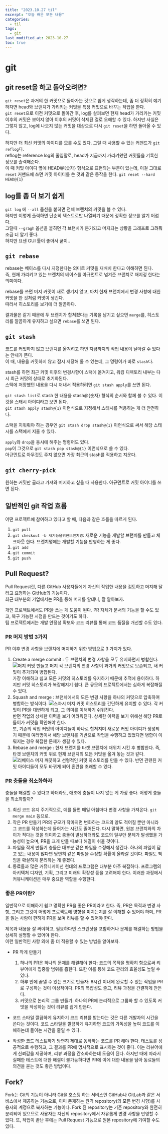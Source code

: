 ```yaml
---
title: "2023.10.27 til"
excerpt: "오늘 배운 모든 내용"
categories:
  - til
tags:
  - git
last_modified_at: 2023-10-27
toc: true
---
```


# git

## git reset을 하고 돌아오려면?

`git reset`은 과거의 한 커밋으로 돌아가는 것으로 쉽게 생각하는데, 좀 더 정확히 얘기하자면 head와 브랜치가 가리키는 커밋을 특정 커밋으로 바꾸는 작업을 한다.  
`git reset`으로 이전 커밋으로 돌아간 후, log를 살펴보면 현재 head가 가리키는 커밋 이후의 커밋은 보이지 않아 이후의 커밋이 삭제된 걸로 오해할 수 있다. 하지만 사실은 그렇지 않고, log에 나오지 않는 커밋을 대상으로 다시 `git reset`을 하면 돌아올 수 있다.

하지만 더 최신 커밋의 아이디를 모를 수도 있다. 그럴 때 사용할 수 있는 커맨드가 `git reflog`다.  
reflog는 reference log의 줄임말로, head가 지금까지 가리켜왔던 커밋들을 기록한 정보를 출력해준다.  
이 때 커밋 아이디 옆에 HEAD@{숫자} 형식으로 표현되는 부분이 있는데, 이걸 그대로 `reset` 커맨드에 쓰면 커밋 아이디를 쓴 것과 같은 동작을 한다.
`git reset --hard HEAD@{1}`

## log를 좀 더 보기 쉽게

`git log` 에 `--all` 옵션을 붙히면 전체 브랜치의 커밋을 볼 수 있다.  
하지만 이렇게 출력하면 단순히 텍스트로만 나열되기 때문에 정확한 정보를 알기 어렵다.  
그럴때 `--gragh` 옵션을 붙히면 각 브랜치가 분기되고 머지되는 상황을 그래프로 그려줘 조금 더 알기 좋다.  
하지만 요샌 GUI 툴이 좋아서 굳이..

## `git rebase`

rebase는 베이스를 다시 지정한다는 의미로 커밋을 재배치 한다고 이해하면 된다.  
즉, 현재 가리키고 있는 브랜치의 베이스를 아규먼트로 넘겨준 브랜치로 재지정 한다는 의미이다.

rebase를 쓰면 머지 커밋이 새로 생기지 않고, 마치 현재 브랜치에서 변경 사항에 대한 커밋을 한 것처럼 커밋이 생긴다.  
따라서 히스토리를 보기에 더 깔끔하다.

결과물은 같기 때문에 두 브랜치가 합쳐졌다는 기록을 남기고 싶으면 `merge`를, 히스토리를 깔끔하게 유지하고 싶으면 `rebase`를 쓰면 된다.

## `git stash`

코드를 커밋하지 않고 브랜치를 옮겨려고 하면 지금까지의 작업 내용이 날아갈 수 있다는 안내가 뜬다.  
이 때, 내용을 커밋하지 않고 잠시 저장해 둘 수 있는데, 그 명령어가 바로 `stash`다.

stash를 하면 최근 커밋 이후의 변경사항이 스택에 옮겨지고, 워킹 디렉토리 내부는 다시 최근 커밋의 상태로 초기화된다.  
스택에 저장했던 내용을 다시 꺼내서 적용하려면 `git stash apply`를 쓰면 된다.

`git stash list`로 stash 한 내용을 stash@{숫자} 형식의 순서와 함께 볼 수 있다. 이것을 스태시 아이디라고 보면 된다.  
`git stash apply stash@{1}` 이런식으로 지정해서 스태시를 적용하는 게 더 안전하다.

스택을 지워줘야 하는 경우엔 `git stash drop stash@{1}` 이런식으로 써서 해당 스태시를 스택에서 지울 수 있다.

`apply`와 `drop`을 동시에 해주는 명령어도 있다.  
`pop`이 그것으로 `git stash pop stash@{1}` 이런식으로 쓸 수 있다.  
아규먼트로 아무것도 주지 않으면 가장 최근의 stash를 적용하고 지운다.

## `git cherry-pick`

원하는 커밋만 골라고 가져와 머지하고 싶을 때 사용한다. 아규먼트로 커밋 아이디를 쓰면 된다.

## 일반적인 git 작업 흐름

어떤 프로젝트에 참여하고 있다고 할 때, 다음과 같은 흐름을 따르게 된다.

1. `git pull`
2. `git checkout -b 새기능을위한브랜치명`: 새로운 기능을 개발할 브랜치를 만들고 체크아웃 한다. 브랜치명에는 개발할 기능을 반영하는 게 좋다.
3. `git add`
4. `git commit`
5. `git push`

## Pull Request?

Pull Request란, 다른 GitHub 사용자들에게 자신의 작업한 내용을 검토하고 머지해 달라고 요청하는 GitHub의 기능이다.  
최근 대부분의 기업에서는 PR을 통해 머지를 할테니, 잘 알아보자.

개인 프로젝트에서도 PR을 쓰는 게 도움이 된다. PR 자체가 문서의 기능을 할 수도 있고, 복구 가능한 시점을 만드는 것이기도 하다.  
팀 프로젝트에서는 개발 안정성 확보와 코드 리뷰를 통해 코드 품질을 개선할 수도 있다.

### PR 머지 방법 3가지

PR 이후 변경 사항을 브랜치에 머지하기 위한 방법으로 3 가지가 있다.

1. Create a merge commit
   : 두 브랜치의 변경 사항을 모두 유지하면서 병합한다.
   ![머지 커밋 만들고 머지](/assets/images/pr-create-merge-commit.png)
   각 브랜치의 변경 사항이 과거의 커밋으로 보존되고, 새 커밋이 추가되며 병합된다.  
   가장 이해하고 쉽고 모든 커밋의 히스토리를 유지하기 때문에 추적에 용이하다. 하지만 커밋 히스토리가 복잡해지기 쉽다. 큰 규모의 프로젝트에서는 심하게 복잡해질 수 있다.
2. Squash and merge
   : 브랜치에서의 모든 변경 사항을 하나의 커밋으로 압축하여 병합하는 방식이다.
   ![스콰시 머지](/assets/images/pr-squah-merge.png)
   커밋 히스토리를 간단하게 유지할 수 있다. 각 커밋이 PR을 대변하게 되고, 그 의미를 이해하기 쉬워진다.  
   반면 작업의 상세한 이력을 보기 어려워진다. 상세한 이력을 보기 위해선 해당 PR로 들어가 커밋을 확인해야 한다.  
   또, 기존의 작업 커밋의 아이디들이 하나로 합쳐지며 새로운 커밋 아이디가 생성되기 때문에 여러명이서 해당 브랜치를 기반으로 작업을 수행하고 있었다면 병합이 이뤄지는 경우 복잡한 문제가 생길 수 있다.
3. Rebase and merge
   : 현재 브랜치를 타겟 브랜치에 재위치 시킨 후 병합한다. 즉, 타겟 브랜치의 커밋 위로 현재 브랜치의 모든 커밋을 옮겨 놓는 것과 같다.
   ![리베이스 머지](/assets/images/pr-rebase-merge.png)
   깨끗하고 선형적인 커밋 히스토리를 만들 수 있다. 반면 관련된 커밋 아이디들이 모두 바뀌게 되어 혼란을 초래할 수 있다.

### PR 충돌을 최소화하자

충돌을 해결할 수 있다고 하더라도, 애초에 충돌이 나지 않는 게 가장 좋다. 어떻게 충돌을 최소화할까?

1. 최신 코드 유지
   주기적으로, 예를 들면 매일 아침마다 변경 사항을 가져온다. `git merge main` 등으로.
2. 작은 PR 만들기
   PR의 규모가 작아지면 변화하는 코드의 양도 적어질 뿐만 아니라 그 코드를 작성하는데 들어가는 시간도 줄어든다. 다시 말하면, 원본 브랜치와의 차이가 적다는 것을 의미하고 충돌이 발생하더라도 코드의 일부만 문제가 발생했을 가능성이 높으며, PR을 크게 만들 때보다 해결이 쉬울 것이다.
3. 파일을 작게 만들기
   충돌은 대부분 같은 파일을 수정해서 생긴다. 하나의 파일이 담고 있는 내용이 많다면 당연히 같은 파일을 수정할 확률이 올라갈 것이다. 파일도 책임을 확실하게 분리하는 게 좋겠다.
4. 동료들과 많은 커뮤니케이션
   현대의 프로그램은 대부분 아주 복잡하다. 프로그램의 아키텍처 디자인, 기획, 그리고 미래의 확장성 등을 고려해야 한다. 이러한 과정에서 커뮤니케이션은 매우 중요한 역할을 수행한다.

### 좋은 PR이란?

일반적으로 이해하기 쉽고 명확한 PR을 좋은 PR이라고 한다. 즉, PR은 목적과 변경 사항, 그리고 그것이 어떻게 프로젝트에 영향을 미치는지를 잘 이해할 수 있어야 하며, PR을 읽는 사람이 편하게 PR을 보며 리뷰를 할 수 있어야 한다.

제목과 내용을 잘 써야하고, 필요하다면 스크린샷을 포함하거나 문제를 해결하는 방법을 상세히 설명할 수 있어야 한다.  
이런 일반적인 사항 외에 좀 더 적용할 수 있는 방법을 알아보자.

- PR 작게 만들기

  1. 하나의 PR은 하나의 문제를 해결해야 한다: 코드의 목적을 명확히 함으로써 리뷰어에게 집중할 범위를 좁힌다. 또한 이를 통해 코드 관리의 효율성도 높일 수 있다.
  2. 하루 안에 끝낼 수 있는 크기로 만들자: 8시간 이내에 완료할 수 있는 작업을 PR로 구성하는 것이 이상적이다. PR의 복잡성도 줄고, 리뷰 과정을 간결하게 만든다.
  3. 커밋으로 논리적 그룹 만들기: 하나의 PR에 논리적으로 그룹화 할 수 있도록 커밋을 작성하는 것이 리뷰를 쉽게 만든다.

- 코드 스타일 깔끔하게 유지하기
  코드 리뷰를 받는다는 것은 다른 개발자의 시간을 쓴다는 것이다. 코드 스타일을 깔끔하게 유지하면 코드의 가독성을 높여 코드를 이해하는데 들이는 시간을 줄일 수 있다.

- 작성한 코드 테스트하기
  당연히 제대로 동작하는 코드를 PR 해야 한다. 테스트를 성공적으로 수행하고, 그 결과를 PR에 명시적으로 표시하는 것이 좋다. 이는 리뷰어에게 신뢰감을 제공하며, 리뷰 과정을 간소화하는데 도움이 된다. 하지만 때에 따라서 실패한 테스트에 대한 해결이 불가능하다면 PR에 이에 대한 내용을 담아 동료들의 의견을 묻는 것도 좋은 방법이다.

## Fork?

Fork는 Git의 기능이 아니라 Git을 호스팅 하는 서비스인 GitHub나 GitLab과 같은 서비스에서 제공하는 기능으로, 이미 존재하는 원격 repository(의 모든 변경 사항)를 사용자의 계정으로 복사하는 기능이다. Fork 된 repository는 기존 repository와 완전히 분리되어 있으므로 사용자는 자신의 repository에서 자유롭게 변경 사항을 반영할 수 있다. 또, 작업이 끝난 후에는 Pull Request 기능으로 원본 repository에 기여할 수도 있다.
